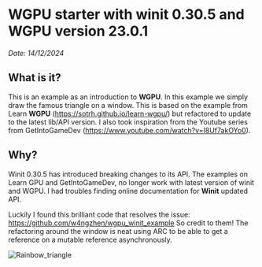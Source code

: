 # **WGPU starter with winit 0.30.5 and WGPU version 23.0.1**

_Date: 14/12/2024_

## **What is it?**

This is an example as an introduction to **WGPU**. In this example we simply draw the famous triangle on a window.
This is based on the example from Learn **WGPU** (https://sotrh.github.io/learn-wgpu/) but refactored to update to the latest lib/API version.
I also took inspiration from the Youtube series from GetIntoGameDev  (https://www.youtube.com/watch?v=I8Uf7akOYo0).

## Why?

Winit 0.30.5 has introduced breaking changes to its API. The examples on Learn GPU and GetIntoGameDev, no longer work with latest version of winit and WGPU.
I had troubles finding online documentation for **Winit** updated API.

Luckily I found this brilliant code that resolves the issue:
https://github.com/w4ngzhen/wgpu_winit_example
So credit to them!
The refactoring around the window is neat using ARC to be able to get a reference on a mutable reference asynchronously.

![Rainbow_triangle](https://github.com/user-attachments/assets/29c75acc-308e-4324-9bdb-38dea9418bb8)
